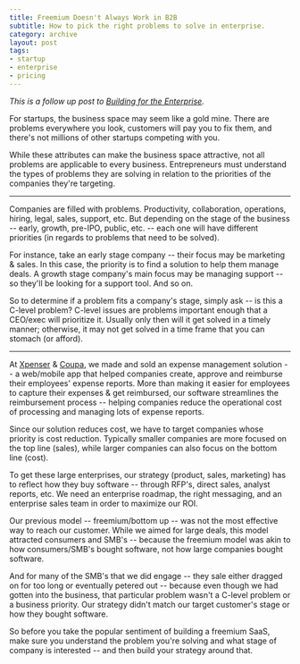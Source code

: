```yaml
---
title: Freemium Doesn't Always Work in B2B
subtitle: How to pick the right problems to solve in enterprise.
category: archive
layout: post
tags:
- startup
- enterprise
- pricing
---
```

*This is a follow up post to [Building for the Enterprise](http://bit.ly/1hxzntZ).*

For startups, the business space may seem like a gold mine. There are problems everywhere you look, customers will pay you to fix them, and there's not millions of other startups competing with you. 

While these attributes can make the business space attractive, not all problems are applicable to every business. Entrepreneurs must understand the types of problems they are solving in relation to the priorities of the companies they're targeting. 

<hr>

Companies are filled with problems. Productivity, collaboration, operations, hiring, legal, sales, support, etc. But depending on the stage of the business -- early, growth, pre-IPO, public, etc. -- each one will have different priorities (in regards to problems that need to be solved).

For instance, take an early stage company -- their focus may be marketing & sales. In this case, the priority is to find a solution to help them manage deals. A growth stage company's main focus may be managing support -- so they'll be looking for a support tool. And so on.

So to determine if a problem fits a company's stage, simply ask -- is this a C-level problem? C-level issues are problems important enough that a CEO/exec will prioritize it. Usually only then will it get solved in a timely manner; otherwise, it may not get solved in a time frame that you can stomach (or afford).

<hr>

At [Xpenser](http://tcrn.ch/18MuCue) & [Coupa](http://tcrn.ch/18Muzyn), we made and sold an expense management solution -- a web/mobile app that helped companies create, approve and reimburse their employees' expense reports. More than making it easier for employees to capture their expenses & get reimbursed, our software streamlines the reimbursement process -- helping companies reduce the operational cost of processing and managing lots of expense reports. 

Since our solution reduces cost, we have to target companies whose priority is cost reduction. Typically smaller companies are more focused on the top line (sales), while larger companies can also focus on the bottom line (cost). 

To get these large enterprises, our strategy (product, sales, marketing) has to reflect how they buy software -- through RFP's, direct sales, analyst reports, etc. We need an enterprise roadmap, the right messaging, and an enterprise sales team in order to maximize our ROI. 

Our previous model -- freemium/bottom up --  was not the most effective way to reach our customer. While we aimed for large deals, this model attracted consumers and SMB's -- because the freemium model was akin to how consumers/SMB's bought software, not how large companies bought software. 

And for many of the SMB's that we did engage -- they sale either dragged on for too long or eventually petered out -- because even though we had gotten into the business, that particular problem wasn't a C-level problem or a business priority. Our strategy didn't match our target customer's stage or how they bought software.     

So before you take the popular sentiment of building a freemium SaaS, make sure you understand the problem you're solving and what stage of company is interested -- and then build your strategy around that. 